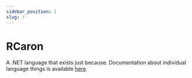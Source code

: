 ```yaml
---
sidebar_position: 1
slug: /
---
```


# RCaron

A .NET language that exists just because.
Documentation about individual language things is available [here](category/language).

